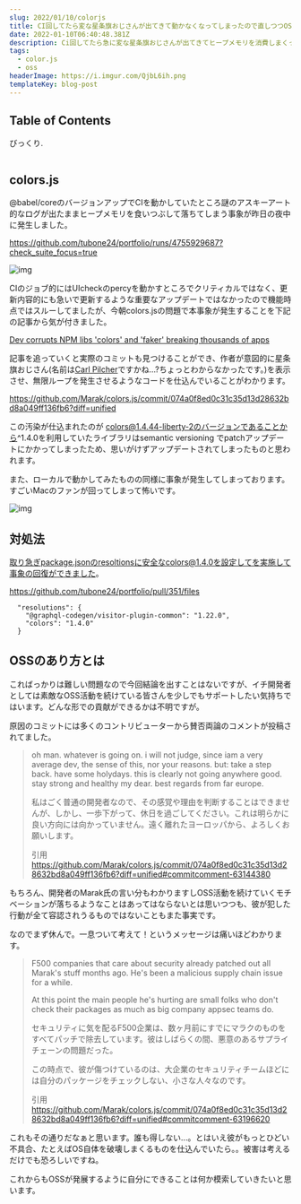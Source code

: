 ```yaml
---
slug: 2022/01/10/colorjs
title: CI回してたら変な星条旗おじさんが出てきて動かなくなってしまったので直しつつOSSのあり方を考える
date: 2022-01-10T06:40:48.381Z
description: Ci回してたら急に変な星条旗おじさんが出てきてヒープメモリを消費しまくって止まってしまっていました。
tags:
  - color.js
  - oss
headerImage: https://i.imgur.com/QjbL6ih.png
templateKey: blog-post
---
```

## Table of Contents

びっくり.

```toc

```

## colors.js

@babel/coreのバージョンアップでCIを動かしていたところ謎のアスキーアート的なログが出たままヒープメモリを食いつぶして落ちてしまう事象が昨日の夜中に発生しました。

<https://github.com/tubone24/portfolio/runs/4755929687?check_suite_focus=true>

![img](https://i.imgur.com/QjbL6ih.png)

CIのジョブ的にはUIcheckのpercyを動かすところでクリティカルではなく、更新内容的にも急いで更新するような重要なアップデートではなかったので機能時点ではスルーしてましたが、今朝colors.jsの問題で本事象が発生することを下記の記事から気が付きました。

[Dev corrupts NPM libs 'colors' and 'faker' breaking thousands of apps](https://www.bleepingcomputer.com/news/security/dev-corrupts-npm-libs-colors-and-faker-breaking-thousands-of-apps/)

記事を追っていくと実際のコミットも見つけることができ、作者が意図的に星条旗おじさん(名前は[Carl Pilcher](https://astrobiology.nasa.gov/nai/directory/pilcher-carl/index.html)ですかね...?ちょっとわからなかったです。)を表示させ、無限ループを発生させるようなコードを仕込んでいることがわかります。

<https://github.com/Marak/colors.js/commit/074a0f8ed0c31c35d13d28632bd8a049ff136fb6?diff=unified>

この汚染が仕込まれたのが colors@1.4.44-liberty-2のバージョンであることから^1.4.0を利用していたライブラリはsemantic versioning でpatchアップデートにかかってしまったため、思いがけずアップデートされてしまったものと思われます。

また、ローカルで動かしてみたものの同様に事象が発生してしまっております。すごいMacのファンが回ってしまって怖いです。

![img](https://i.imgur.com/d6EyJpJ.gifv)

## 対処法

取り急ぎpackage.jsonのresoltionsに安全なcolors@1.4.0を設定してを実施して事象の回復ができました。

https://github.com/tubone24/portfolio/pull/351/files

```
  "resolutions": {
    "@graphql-codegen/visitor-plugin-common": "1.22.0",
    "colors": "1.4.0"
  }
```

## OSSのあり方とは

こればっかりは難しい問題なので今回結論を出すことはないですが、イチ開発者としては素敵なOSS活動を続けている皆さんを少しでもサポートしたい気持ちではいます。どんな形での貢献ができるかは不明ですが。

原因のコミットには多くのコントリビューターから賛否両論のコメントが投稿されてました。

> oh man. whatever is going on. i will not judge, since iam a very average dev, the sense of this, nor your reasons. but: take a step back. have some holydays. this is clearly not going anywhere good. stay strong and healthy my dear. best regards from far europe.
> 
> 私はごく普通の開発者なので、その感覚や理由を判断することはできませんが、しかし、一歩下がって、休日を過ごしてください。これは明らかに良い方向には向かっていません。遠く離れたヨーロッパから、よろしくお願いします。
> 
> 引用 https://github.com/Marak/colors.js/commit/074a0f8ed0c31c35d13d28632bd8a049ff136fb6?diff=unified#commitcomment-63144380

もちろん、開発者のMarak氏の言い分もわかりますしOSS活動を続けていくモチベーションが落ちるようなことはあってはならないとは思いつつも、彼が犯した行動が全て容認されうるものではないこともまた事実です。

なのでまず休んで。一息ついて考えて！というメッセージは痛いほどわかります。


> F500 companies that care about security already patched out all Marak's stuff months ago. He's been a malicious supply chain issue for a while.
> 
> At this point the main people he's hurting are small folks who don't check their packages as much as big company appsec teams do.
> 
> セキュリティに気を配るF500企業は、数ヶ月前にすでにマラクのものをすべてパッチで除去しています。彼はしばらくの間、悪意のあるサプライチェーンの問題だった。
> 
> この時点で、彼が傷つけているのは、大企業のセキュリティチームほどには自分のパッケージをチェックしない、小さな人々なのです。
> 
> 引用 https://github.com/Marak/colors.js/commit/074a0f8ed0c31c35d13d28632bd8a049ff136fb6?diff=unified#commitcomment-63196620

これもその通りだなぁと思います。誰も得しない...。とはいえ彼がもっとひどい不具合、たとえばOS自体を破壊しまくるものを仕込んでいたら。。被害は考えるだけでも恐ろしいですね。

これからもOSSが発展するように自分にできることは何か模索していきたいと思います。

